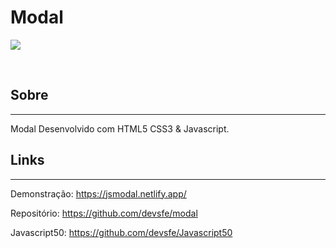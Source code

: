# Modal
<p>
    <img src="https://user-images.githubusercontent.com/58652794/105563690-d67e1300-5cfd-11eb-8d79-fae6d72e0468.gif">
</p>
<br>
<h2>Sobre</h2>
<hr>
<p>Modal Desenvolvido com HTML5 CSS3 & Javascript.</p>
<h2>Links</h2>
<hr>
<p>Demonstração: <a href="https://jsmodal.netlify.app/">https://jsmodal.netlify.app/ </a></p>
<p>Repositório: <a href="https://github.com/devsfe/modal">https://github.com/devsfe/modal </a></p>
<p>Javascript50: <a href="https://github.com/devsfe/Javascript50">https://github.com/devsfe/Javascript50 </a></p>
